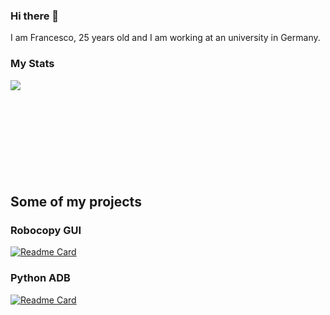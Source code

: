 ### Hi there 👋

I am Francesco, 25 years old and I am working at an university in Germany.


### My Stats

<a href="https://github.com/frxhb">
  <img align="left" src="https://github-readme-stats.vercel.app/api?username=frxhb&show_icons=true&count_private=true&theme=radical" />
</a>

<br>
<br>
<br>
<br>
<br>
<br>
<br>
<br>
<br>


## Some of my projects

### Robocopy GUI

[![Readme Card](https://github-readme-stats.vercel.app/api/pin/?username=frxhb&repo=robocopy_gui&theme=codeSTACKr)](https://github.com/Frxhb/robocopy_gui)

### Python ADB

[![Readme Card](https://github-readme-stats.vercel.app/api/pin/?username=frxhb&repo=python_adb&theme=codeSTACKr)](https://github.com/Frxhb/python_adb)
